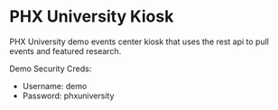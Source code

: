 # PHX University Kiosk

PHX University demo events center kiosk that uses the rest api to pull events and featured research.

Demo Security Creds:
* Username: demo
* Password: phxuniversity